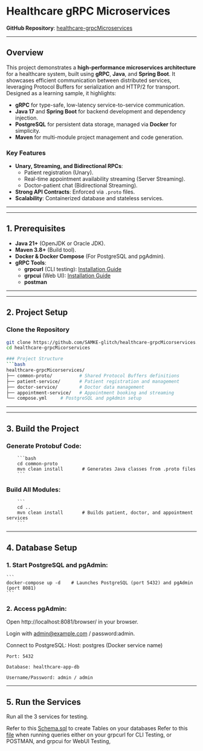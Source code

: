 # Healthcare gRPC Microservices
**GitHub Repository**: [healthcare-grpcMicroservices](https://github.com/SAMKE-glitch/healthcare-grpcMicorservices)  


---

## **Overview**
This project demonstrates a **high-performance microservices architecture** for a healthcare system, built using **gRPC**, **Java**, and **Spring Boot**. It showcases efficient communication between distributed services, leveraging Protocol Buffers for serialization and HTTP/2 for transport. Designed as a learning sample, it highlights:
- **gRPC** for type-safe, low-latency service-to-service communication.
- **Java 17** and **Spring Boot** for backend development and dependency injection.
- **PostgreSQL** for persistent data storage, managed via **Docker** for simplicity.
- **Maven** for multi-module project management and code generation.

### **Key Features**
- **Unary, Streaming, and Bidirectional RPCs**:
    - Patient registration (Unary).
    - Real-time appointment availability streaming (Server Streaming).
    - Doctor-patient chat (Bidirectional Streaming).
- **Strong API Contracts**: Enforced via `.proto` files.
- **Scalability**: Containerized database and stateless services.

---
---

## 1. Prerequisites
- **Java 21+** (OpenJDK or Oracle JDK).
- **Maven 3.8+** (Build tool).
- **Docker & Docker Compose** (For PostgreSQL and pgAdmin).
- **gRPC Tools**:
    - **grpcurl** (CLI testing): [Installation Guide](https://github.com/fullstorydev/grpcurl)
    - **grpcui** (Web UI): [Installation Guide](https://github.com/fullstorydev/grpcui)
    - **postman** 
---

---
## 2. Project Setup
### Clone the Repository
```bash  
git clone https://github.com/SAMKE-glitch/healthcare-grpcMicorservices.git  
cd healthcare-grpcMicorservices 

### Project Structure
```bash 
healthcare-grpcMicorservices/  
├── common-proto/          # Shared Protocol Buffers definitions  
├── patient-service/       # Patient registration and management  
├── doctor-service/        # Doctor data management  
├── appointment-service/   # Appointment booking and streaming  
└── compose.yml     # PostgreSQL and pgAdmin setup  
```
---

---
## 3. Build the Project
### Generate Protobuf Code:
        ```bash
        cd common-proto  
        mvn clean install       # Generates Java classes from .proto files  
        ```

### Build All Modules:
        ```
        cd ..  
        mvn clean install       # Builds patient, doctor, and appointment services  
        ```
---

## 4. Database Setup

### 1. Start PostgreSQL and pgAdmin:
    ```
    docker-compose up -d    # Launches PostgreSQL (port 5432) and pgAdmin (port 8081)  
    ```

### 2. Access pgAdmin:
Open http://localhost:8081/browser/ in your browser.

Login with admin@example.com / password:admin.

Connect to PostgreSQL:
    Host: postgres (Docker service name)
    
    Port: 5432
    
    Database: healthcare-app-db
    
    Username/Password: admin / admin
---
## 5. Run the Services
Run all the 3 services for testing.

Refer to this [Schema.sql](https://github.com/SAMKE-glitch/healthcare-grpcMicorservices/blob/main/schema.sql) to create Tables on your databases
Refer to this [file](https://github.com/SAMKE-glitch/healthcare-grpcMicorservices/blob/main/TestingWalkThrough.md) when running queries either on your grpcurl for CLI Testing, or POSTMAN, and grpcui for WebUI Testing,